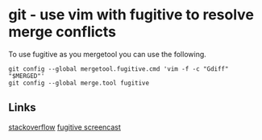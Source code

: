 git - use vim with fugitive to resolve merge conflicts
=======================================

To use fugitive as you mergetool you can use the following.

    git config --global mergetool.fugitive.cmd 'vim -f -c "Gdiff" "$MERGED"'
    git config --global merge.tool fugitive

Links
--------
[stackoverflow](http://stackoverflow.com/questions/7309707/my-git-mergetool-open-4not-3-windows-in-vimdiff)
[fugitive screencast](http://vimcasts.org/episodes/fugitive-vim-resolving-merge-conflicts-with-vimdiff/)